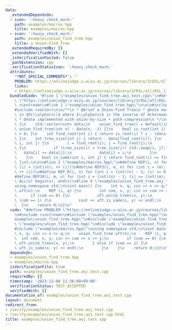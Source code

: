 ```yaml
---
data:
  _extendedDependsOn:
  - icon: ':heavy_check_mark:'
    path: examples/macros.hpp
    title: examples/macros.hpp
  - icon: ':heavy_check_mark:'
    path: examples/union_find_tree.hpp
    title: a Union-Find Tree
  _extendedRequiredBy: []
  _extendedVerifiedWith: []
  _isVerificationFailed: false
  _pathExtension: cpp
  _verificationStatusIcon: ':heavy_check_mark:'
  attributes:
    '*NOT_SPECIAL_COMMENTS*': ''
    PROBLEM: https://onlinejudge.u-aizu.ac.jp/courses/library/3/DSL/all/DSL_1_A
    links:
    - https://onlinejudge.u-aizu.ac.jp/courses/library/3/DSL/all/DSL_1_A
  bundledCode: "#line 1 \"examples/union_find_tree.aoj.test.cpp\"\n#define PROBLEM\
    \ \"https://onlinejudge.u-aizu.ac.jp/courses/library/3/DSL/all/DSL_1_A\"\n#include\
    \ <iostream>\n#line 1 \"examples/union_find_tree.hpp\"\n\n\n#include <algorithm>\n\
    #include <vector>\n\n/**\n * @brief a Union-Find Tree\n * @note most operations\
    \ in $O(\\alpha(n))$ where $\\alpha(n)$ is the inverse of Ackermann function\n\
    \ * @note implemented with union-by-size + path-compression\n */\nstruct union_find_tree\
    \ {\n    std::vector<int> data;\n    union_find_tree() = default;\n    explicit\
    \ union_find_tree(int n) : data(n, -1) {}\n    bool is_root(int i) { return data[i]\
    \ < 0; }\n    int find_root(int i) { return is_root(i) ? i : (data[i] = find_root(data[i]));\
    \ }\n    int tree_size(int i) { return - data[find_root(i)]; }\n    int unite_trees(int\
    \ i, int j) {\n        i = find_root(i); j = find_root(j);\n        if (i != j)\
    \ {\n            if (tree_size(i) < tree_size(j)) std::swap(i, j);\n         \
    \   data[i] += data[j];\n            data[j] = i;\n        }\n        return i;\n\
    \    }\n    bool is_same(int i, int j) { return find_root(i) == find_root(j);\
    \ }\n};\n\n\n#line 2 \"examples/macros.hpp\"\n#define REP(i, n) for (int i = 0;\
    \ (i) < (int)(n); ++ (i))\n#define REP3(i, m, n) for (int i = (m); (i) < (int)(n);\
    \ ++ (i))\n#define REP_R(i, n) for (int i = (int)(n) - 1; (i) >= 0; -- (i))\n\
    #define REP3R(i, m, n) for (int i = (int)(n) - 1; (i) >= (int)(m); -- (i))\n#define\
    \ ALL(x) begin(x), end(x)\n#line 9 \"examples/union_find_tree.aoj.test.cpp\"\n\
    using namespace std;\n\nint main() {\n    int n, q; cin >> n >> q;\n    union_find_tree\
    \ uft(n);\n    REP (i, q) {\n        int com, x, y; cin >> com >> x >> y;\n  \
    \      if (com == 0) {\n            uft.unite_trees(x, y);\n        } else if\
    \ (com == 1) {\n            cout << uft.is_same(x, y) << endl;\n        }\n  \
    \  }\n    return 0;\n}\n"
  code: "#define PROBLEM \"https://onlinejudge.u-aizu.ac.jp/courses/library/3/DSL/all/DSL_1_A\"\
    \n#include <iostream>\n#include \"examples/union_find_tree.hpp\"\n#include \"\
    examples/union_find_tree.hpp\"\n#include \"examples/union_find_tree.hpp\"\n#include\
    \ \"examples/union_find_tree.hpp\"\n#include \"examples/union_find_tree.hpp\"\n\
    #include \"examples/macros.hpp\"\nusing namespace std;\n\nint main() {\n    int\
    \ n, q; cin >> n >> q;\n    union_find_tree uft(n);\n    REP (i, q) {\n      \
    \  int com, x, y; cin >> com >> x >> y;\n        if (com == 0) {\n           \
    \ uft.unite_trees(x, y);\n        } else if (com == 1) {\n            cout <<\
    \ uft.is_same(x, y) << endl;\n        }\n    }\n    return 0;\n}\n"
  dependsOn:
  - examples/union_find_tree.hpp
  - examples/macros.hpp
  isVerificationFile: true
  path: examples/union_find_tree.aoj.test.cpp
  requiredBy: []
  timestamp: '2023-12-08 11:36:08+09:00'
  verificationStatus: TEST_ACCEPTED
  verifiedWith: []
documentation_of: examples/union_find_tree.aoj.test.cpp
layout: document
redirect_from:
- /verify/examples/union_find_tree.aoj.test.cpp
- /verify/examples/union_find_tree.aoj.test.cpp.html
title: examples/union_find_tree.aoj.test.cpp
---
```

